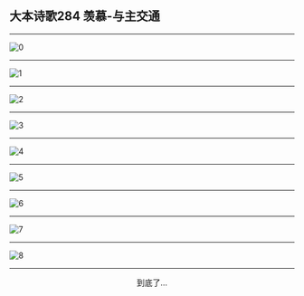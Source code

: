 
## 大本诗歌284 羡慕-与主交通
        
<div id="aplayer0"></div>

---

<img alt="0" data-original="/data/d0283/0.png">

---

<img alt="1" data-original="/data/d0283/1.png">

---

<img alt="2" data-original="/data/d0283/2.png">

---

<img alt="3" data-original="/data/d0283/3.png">

---

<img alt="4" data-original="/data/d0283/4.png">

---

<img alt="5" data-original="/data/d0283/5.png">

---

<img alt="6" data-original="/data/d0283/6.png">

---

<img alt="7" data-original="/data/d0283/7.png">

---

<img alt="8" data-original="/data/d0283/8.png">

---

<p style="text-align: center">到底了...</p>

<script src="/js/dist-view.js"></script>

<script>
MAIN.id = 'd0283';
        
const ap0 = new APlayer({
    container: document.getElementById('aplayer0'),
    volume: 1,
    loop: 'none',
    preload: 'none',
    audio: [{
        name: '大本诗歌284.mp3',
        artist: '大本诗歌',
        url: 'https://res.wx.qq.com/voice/getvoice?mediaid=MzI0NTk3MDM5M18yMjQ3NDkxMDM3',
        cover: '/favicon'
    }]
});
</script>
